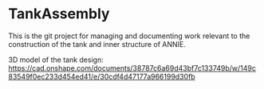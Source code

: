 # TankAssembly

This is the git project for managing and documenting work relevant to the construction of the tank and inner structure of ANNIE.

3D model of the tank design:
https://cad.onshape.com/documents/38787c6a69d43bf7c133749b/w/149c83549f0ec233d454ed41/e/30cdf4d47177a966199d30fb
